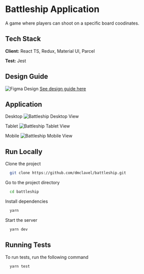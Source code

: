 # Battleship Application

A game where players can shoot on a specific board coodinates.

## Tech Stack

**Client:** React TS, Redux, Material UI, Parcel

**Test:** Jest

## Design Guide

![Figma Design](https://lh3.googleusercontent.com/u/0/drive-viewer/AFGJ81orXVD7Ocuo62eDjtKF3fq_OzwJSMjDoPFJaUAoHyIcU_A-IReDlqvizyFzONaVqjqHO6NRk5BIUvQidG_6tdaVu8Z8aw=w2880-h1578)
[See design guide here](https://www.figma.com/file/0NjCCe9r2O1t0BS1lBKac5/Datacom-Battleship-Design-Guide?type=design&node-id=2%3A2&t=IU97ZwDHowAPWqvd-1)

## Application

Desktop
![Battleship Desktop View](https://lh3.googleusercontent.com/u/0/drive-viewer/AFGJ81os-w5e13pJUKy6Y545hUtkyQPVx5X17ZnITPY8XhK2l-TClslr8KDfJfvNvm5ukMbvTOGAzpwnWMBfWyqR1tNkLYeL1A=w2228-h1578)

Tablet
![Battleship Tablet View](https://lh3.googleusercontent.com/u/0/drive-viewer/AFGJ81pOtfUKHtyBHTNASzaayUcx-Jh42pKbk12vsPWri97_-Y4XGQIkUWOSearPU1aS5c-m1BNvL0x3dKcmC3VwKEXQW_YdKg=w2228-h1578)

Mobile
![Battleship Mobile View](https://lh3.googleusercontent.com/u/0/drive-viewer/AFGJ81rJOy_jAMsqRIj-h1LAe1iJ8IV5E01MXQFhV9zWbO_ijIKDMPDPeVVDDxAUeIJwbrzEu7rMWiiKcnJBLaa78cIZvWOflA=w2228-h1578)

## Run Locally

Clone the project

```bash
  git clone https://github.com/dmclavel/battleship.git
```

Go to the project directory

```bash
  cd battleship
```

Install dependencies

```bash
  yarn
```

Start the server

```bash
  yarn dev
```

## Running Tests

To run tests, run the following command

```bash
  yarn test
```
